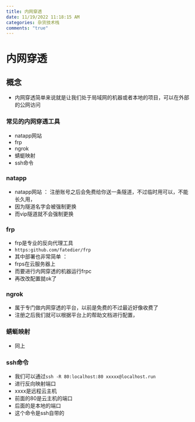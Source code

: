 ```yaml
---
title: 内网穿透
date: 11/19/2022 11:18:15 AM 
categories: 杂货技术栈
comments: "true"
---
```

# 内网穿透 #
## 概念 ##
- 内网穿透简单来说就是让我们处于局域网的机器或者本地的项目，可以在外部的公网访问
### 常见的内网穿透工具 ###
- natapp网站
- frp
- ngrok
- 蜻蜓映射
- ssh命令

### natapp ###
- natapp网站 ： 注册账号之后会免费给你送一条隧道，不过临时用可以，不能长久用，
- 因为隧道名字会被强制更换
- 而vip隧道就不会强制更换

### frp ###
- frp是专业的反向代理工具
- `https:github.com/fatedier/frp`
- 其中部署也非常简单 ： 
- frps在云服务器上
- 而要进行内网穿透的机器运行frpc
- 再改改配置就ok了

### ngrok ###
- 属于专门做内网穿透的平台，以前是免费的不过最近好像收费了
- 注册之后我们就可以根据平台上的帮助文档进行配置，

### 蜻蜓映射 ###
- 同上

### ssh命令 ###
- 我们可以通过`ssh -R 80:localhost:80 xxxxx@localhost.run`
- 进行反向映射端口
- xxxx是远程云主机
- 前面的80是云主机的端口
- 后面的是本地的端口
- 这个命令是ssh自带的


